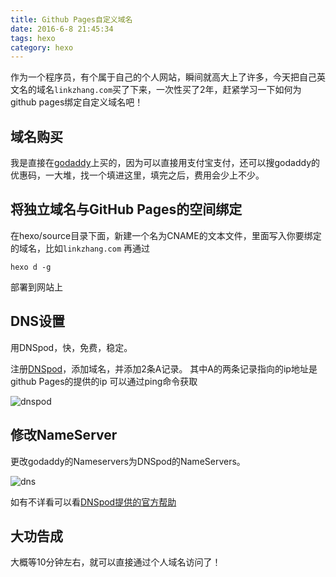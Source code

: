 ```yaml
---
title: Github Pages自定义域名
date: 2016-6-8 21:45:34
tags: hexo 
category: hexo
---
```


作为一个程序员，有个属于自己的个人网站，瞬间就高大上了许多，今天把自己英文名的域名`linkzhang.com`买了下来，一次性买了2年，赶紧学习一下如何为github pages绑定自定义域名吧！

<!-- more -->

##  域名购买
我是直接在[godaddy](https://sg.godaddy.com/zh/)上买的，因为可以直接用支付宝支付，还可以搜godaddy的优惠码，一大堆，找一个填进这里，填完之后，费用会少上不少。

## 将独立域名与GitHub Pages的空间绑定
在hexo/source目录下面，新建一个名为CNAME的文本文件，里面写入你要绑定的域名，比如`linkzhang.com`
再通过
```
hexo d -g
```
部署到网站上

## DNS设置
用DNSpod，快，免费，稳定。

注册[DNSpod](http://cnfeat.com/2014/05/10/2014-05-11-how-to-build-a-blog/www.dnspod.cn)，添加域名，并添加2条A记录。
其中A的两条记录指向的ip地址是github Pages的提供的ip
可以通过ping命令获取

![dnspod](http://linkzhang.com/images/dnspod.png)


## 修改NameServer

更改godaddy的Nameservers为DNSpod的NameServers。

![dns](http://linkzhang.com/images/dns.png)

如有不详看可以看[DNSpod提供的官方帮助](https://support.dnspod.cn/Kb/showarticle/tsid/42/)

## 大功告成
大概等10分钟左右，就可以直接通过个人域名访问了！